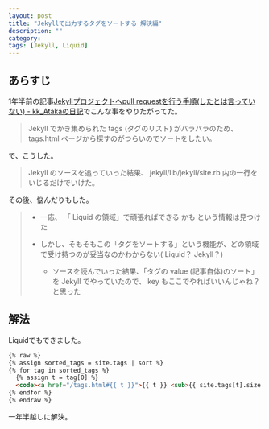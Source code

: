 ```yaml
---
layout: post
title: "Jekyllで出力するタグをソートする 解決編"
description: ""
category:
tags: [Jekyll, Liquid]
---
```


## あらすじ

1年半前の記事[Jekyllプロジェクトへpull requestを行う手順(したとは言っていない) - kk_Atakaの日記](http://gosyujin.github.io/2014/01/28/pull-request-to-jekyll/#%E3%81%AA%E3%81%8A%E3%81%97%E3%81%9F%E5%86%85%E5%AE%B9)でこんな事をやりたがってた。

> Jekyll でかき集められた tags (タグのリスト) がバラバラのため、 tags.html ページから探すのがつらいのでソートをしたい。

で、こうした。

> Jekyll のソースを追っていった結果、 jekyll/lib/jekyll/site.rb 内の一行をいじるだけでいけた。

その後、悩んだりもした。

> - 一応、 「 Liquid の領域」で頑張ればできる かも という情報は見つけた
>
> - しかし、そもそもこの「タグをソートする」という機能が、どの領域で受け持つのが妥当なのかわからない( Liquid？ Jekyll？)
>
>     - ソースを読んでいった結果、「タグの value (記事自体)のソート」を Jekyll でやっていたので、 key もここでやればいいんじゃね？と思った

## 解法

Liquidでもできました。

```html
{% raw %}
{% assign sorted_tags = site.tags | sort %}
{% for tag in sorted_tags %}
  {% assign t = tag[0] %}
  <code><a href="/tags.html#{{ t }}">{{ t }} <sub>{{ site.tags[t].size }}</sub></a></code>
{% endfor %}
{% endraw %}
```

一年半越しに解決。
